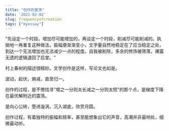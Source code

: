 ```yaml
---
title: "创作的震荡"
date: '2021-02-02'
slug: frequencyofcreation
tags: ["myessay"]
---
```


"先设定一个时段，增加尽可能增加的，再设定一个时段，削减尽可能削减的。执拗地一再重复这种做法，振幅便渐渐变小，文字量自然地稳定在了应当稳定之处，到达一个无法增加也无法减少一点的程度。自我被削除，多余的修饰被筛落，裸露无遗的逻辑退回了后堂。"

村上春树的描述很精妙。文学创作是这样，写论文也如是。

波动，起伏，熵减，直至归一。

创作的过程，是不倦找寻"增之一分则太长减之一分则太短"的那个点，是梯度下降在最优解附近的震荡。

是向心公转，堕进漩涡，沉入湖底，欣赏月圆。

创作过程，有着独特的振幅和频率，甚至能想象出它的声音，高潮并非最响处，细微最动听。
